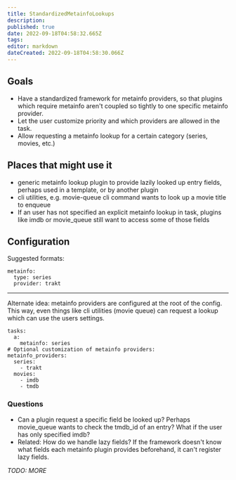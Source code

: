 ```yaml
---
title: StandardizedMetainfoLookups
description: 
published: true
date: 2022-09-18T04:58:32.665Z
tags: 
editor: markdown
dateCreated: 2022-09-18T04:58:30.066Z
---
```


## Goals
- Have a standardized framework for metainfo providers, so that plugins which require metainfo aren't coupled so tightly to one specific metainfo provider.
- Let the user customize priority and which providers are allowed in the task.
- Allow requesting a metainfo lookup for a certain category (series, movies, etc.)

## Places that might use it
- generic metainfo lookup plugin to provide lazily looked up entry fields, perhaps used in a template, or by another plugin
- cli utilities, e.g. movie-queue cli command wants to look up a movie title to enqueue
- If an user has not specified an explicit metainfo lookup in task, plugins like imdb or movie_queue still want to access some of those fields

## Configuration
Suggested formats:

```
metainfo:
  type: series
  provider: trakt
```
----------------
Alternate idea: metainfo providers are configured at the root of the config. This way, even things like cli utilities (movie queue) can request a lookup which can use the users settings.
```
tasks:
  a:
    metainfo: series
# Optional customization of metainfo providers:
metainfo_providers:
  series:
    - trakt
  movies:
    - imdb
    - tmdb
```

### Questions
- Can a plugin request a specific field be looked up? Perhaps movie_queue wants to check the tmdb_id of an entry? What if the user has only specified imdb?
- Related: How do we handle lazy fields? If the framework doesn't know what fields each metainfo plugin provides beforehand, it can't register lazy fields.

*TODO: MORE*